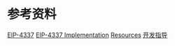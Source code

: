 # 参考资料


[EIP-4337](https://eips.ethereum.org/EIPS/eip-4337)
[EIP-4337 Implementation](https://github.com/eth-infinitism/account-abstraction)
[Resources](https://eip4337.com/en/latest/resources.html)
[开发指导](https://www.notion.so/dapplearning/1-9d99463f25ca4c32a5776f6f2cb57edf)

